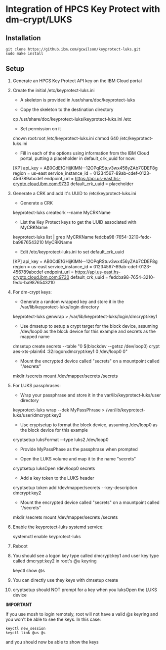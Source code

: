 # Integration of HPCS Key Protect with dm-crypt/LUKS

## Installation

	git clone https://github.ibm.com/gcwilson/keyprotect-luks.git
	sudo make install

## Setup

1. Generate an HPCS Key Protect API key on the IBM Cloud portal

2. Create the initial /etc/keyprotect-luks.ini

   - A skeleton is provided in /usr/share/doc/keyprotect-luks

   - Copy the skeleton to the destination directory

	cp /usr/share/doc/keyprotect-luks/keyprotect-luks.ini /etc

   - Set permission on it

	chown root:root /etc/keyprotect-luks.ini
	chmod 640 /etc/keyprotect-luks.ini

   - Fill in each of the options using information from the IBM Cloud portal, putting a placeholder in default_crk_uuid for now:

	[KP]
	api_key = AB0CdEfGHijKlMN--12OPqRStuv3wx456yZAb7CDEF8g
	region = us-east
	service_instance_id = 01234567-89ab-cdef-0123-456789abcdef
	endpoint_url = https://api.us-east.hs-crypto.cloud.ibm.com:9730
	default_crk_uuid = placeholder

3. Generate a CRK and add it's UUID to /etc/keyprotect-luks.ini

   - Generate a CRK

	keyprotect-luks createcrk --name MyCRKName

   - List the Key Protect keys to get the UUID associated with MyCRKName

	keyprotect-luks list | grep MyCRKName
	fedcba98-7654-3210-fedc-ba9876543210	MyCRKName

   - Edit /etc/keyprotect-luks.ini to set default_crk_uuid

	[KP]
	api_key = AB0CdEfGHijKlMN--12OPqRStuv3wx456yZAb7CDEF8g
	region = us-east
	service_instance_id = 01234567-89ab-cdef-0123-456789abcdef
	endpoint_url = https://api.us-east.hs-crypto.cloud.ibm.com:9730
	default_crk_uuid = fedcba98-7654-3210-fedc-ba9876543210

4. For dm-crypt keys:

    - Generate a random wrapped key and store it in the /var/lib/keyprotect-luks/login directory

	keyprotect-luks genwrap > /var/lib/keyprotect-luks/login/dmcrypt:key1

    - Use dmsetup to setup a crypt target for the block device, assuming /dev/loop0 as the block device for this example and secrets as the mapped name

	dmsetup create secrets --table "0 $(blockdev --getsz /dev/loop0) crypt aes-xts-plain64 :32:logon:dmcrypt:key1 0 /dev/loop0 0"

    - Mount the encrypted device called "secrets" on a mountpoint called "/secrets"

	mkdir /secrets
	mount /dev/mapper/secrets /secrets

5. For LUKS passphrases:

   - Wrap your passphrase and store it in the var/lib/keyprotect-luks/user directory

	keyprotect-luks wrap --dek MyPassPhrase > /var/lib/keyprotect-luks/user/dmcrypt:key2

   - Use cryptsetup to format the block device, assuming /dev/loop0 as the block device for this example

	cryptsetup luksFormat --type luks2 /dev/loop0

   - Provide MyPassPhase as the passphrase when prompted

   - Open the LUKS volume and map it to the name "secrets"

	cryptsetup luksOpen /dev/loop0 secrets

   - Add a key token to the LUKS header

	cryptsetup token add /dev/mapper/secrets --key-description dmcrypt:key2

    - Mount the encrypted device called "secrets" on a mountpoint called "/secrets"

	mkdir /secrets
	mount /dev/mapper/secrets /secrets

6. Enable the keyprotect-luks systemd service:

	systemctl enable keyprotect-luks

7. Reboot

8. You should see a logon key type called dmcrypt:key1 and user key type called dmcrypt:key2 in root's @u keyring

	keyctl show @s

9. You can directly use they keys with dmsetup create

10. cryptsetup should NOT prompt for a key when you luksOpen the LUKS device

**IMPORTANT**

If you use mosh to login remotely, root will not have a valid @s keyring and you won't be able to see the keys.  In this case:

	keyctl new_session
	keyctl link @us @s

and you should now be able to show the keys
